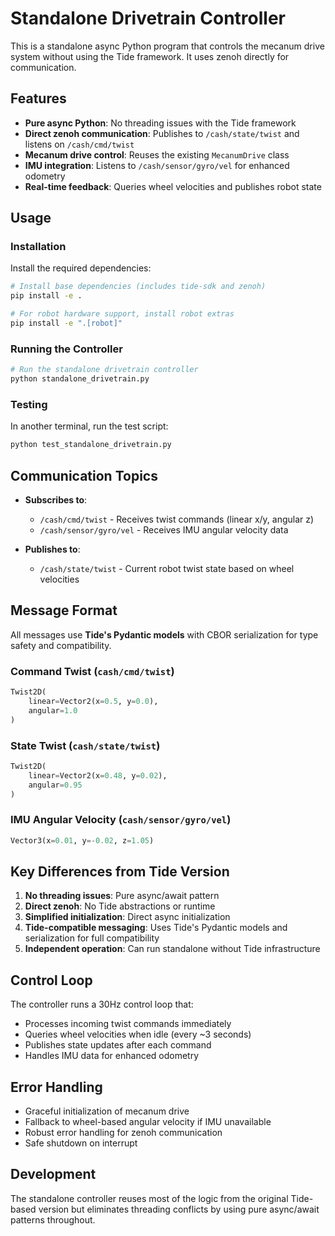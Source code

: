 # Standalone Drivetrain Controller

This is a standalone async Python program that controls the mecanum drive system without using the Tide framework. It uses zenoh directly for communication.

## Features

- **Pure async Python**: No threading issues with the Tide framework
- **Direct zenoh communication**: Publishes to `/cash/state/twist` and listens on `/cash/cmd/twist`
- **Mecanum drive control**: Reuses the existing `MecanumDrive` class
- **IMU integration**: Listens to `/cash/sensor/gyro/vel` for enhanced odometry
- **Real-time feedback**: Queries wheel velocities and publishes robot state

## Usage

### Installation

Install the required dependencies:

```bash
# Install base dependencies (includes tide-sdk and zenoh)
pip install -e .

# For robot hardware support, install robot extras
pip install -e ".[robot]"
```

### Running the Controller

```bash
# Run the standalone drivetrain controller
python standalone_drivetrain.py
```

### Testing

In another terminal, run the test script:

```bash
python test_standalone_drivetrain.py
```

## Communication Topics

- **Subscribes to**: 
  - `/cash/cmd/twist` - Receives twist commands (linear x/y, angular z)
  - `/cash/sensor/gyro/vel` - Receives IMU angular velocity data
  
- **Publishes to**:
  - `/cash/state/twist` - Current robot twist state based on wheel velocities

## Message Format

All messages use **Tide's Pydantic models** with CBOR serialization for type safety and compatibility.

### Command Twist (`cash/cmd/twist`)
```python
Twist2D(
    linear=Vector2(x=0.5, y=0.0),
    angular=1.0
)
```

### State Twist (`cash/state/twist`)
```python
Twist2D(
    linear=Vector2(x=0.48, y=0.02),
    angular=0.95
)
```

### IMU Angular Velocity (`cash/sensor/gyro/vel`)
```python
Vector3(x=0.01, y=-0.02, z=1.05)
```

## Key Differences from Tide Version

1. **No threading issues**: Pure async/await pattern
2. **Direct zenoh**: No Tide abstractions or runtime
3. **Simplified initialization**: Direct async initialization 
4. **Tide-compatible messaging**: Uses Tide's Pydantic models and serialization for full compatibility
5. **Independent operation**: Can run standalone without Tide infrastructure

## Control Loop

The controller runs a 30Hz control loop that:
- Processes incoming twist commands immediately
- Queries wheel velocities when idle (every ~3 seconds)
- Publishes state updates after each command
- Handles IMU data for enhanced odometry

## Error Handling

- Graceful initialization of mecanum drive
- Fallback to wheel-based angular velocity if IMU unavailable
- Robust error handling for zenoh communication
- Safe shutdown on interrupt

## Development

The standalone controller reuses most of the logic from the original Tide-based version but eliminates threading conflicts by using pure async/await patterns throughout.
